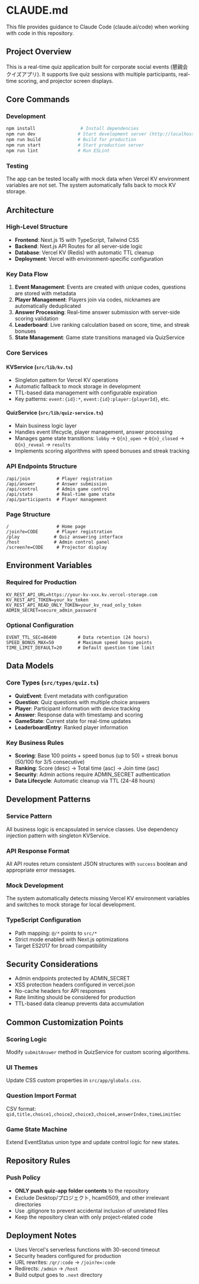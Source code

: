 # CLAUDE.md

This file provides guidance to Claude Code (claude.ai/code) when working with code in this repository.

## Project Overview

This is a real-time quiz application built for corporate social events (懇親会クイズアプリ). It supports live quiz sessions with multiple participants, real-time scoring, and projector screen displays.

## Core Commands

### Development
```bash
npm install                 # Install dependencies
npm run dev                # Start development server (http://localhost:3000)
npm run build              # Build for production
npm run start              # Start production server
npm run lint               # Run ESLint
```

### Testing
The app can be tested locally with mock data when Vercel KV environment variables are not set. The system automatically falls back to mock KV storage.

## Architecture

### High-Level Structure
- **Frontend**: Next.js 15 with TypeScript, Tailwind CSS
- **Backend**: Next.js API Routes for all server-side logic
- **Database**: Vercel KV (Redis) with automatic TTL cleanup
- **Deployment**: Vercel with environment-specific configuration

### Key Data Flow
1. **Event Management**: Events are created with unique codes, questions are stored with metadata
2. **Player Management**: Players join via codes, nicknames are automatically deduplicated
3. **Answer Processing**: Real-time answer submission with server-side scoring validation
4. **Leaderboard**: Live ranking calculation based on score, time, and streak bonuses
5. **State Management**: Game state transitions managed via QuizService

### Core Services

#### KVService (`src/lib/kv.ts`)
- Singleton pattern for Vercel KV operations
- Automatic fallback to mock storage in development
- TTL-based data management with configurable expiration
- Key patterns: `event:{id}:*`, `event:{id}:player:{playerId}`, etc.

#### QuizService (`src/lib/quiz-service.ts`)
- Main business logic layer
- Handles event lifecycle, player management, answer processing
- Manages game state transitions: `lobby` → `Q{n}_open` → `Q{n}_closed` → `Q{n}_reveal` → `results`
- Implements scoring algorithms with speed bonuses and streak tracking

### API Endpoints Structure
```
/api/join          # Player registration
/api/answer        # Answer submission
/api/control       # Admin game control
/api/state         # Real-time game state
/api/participants  # Player management
```

### Page Structure
```
/                  # Home page
/join?e=CODE       # Player registration
/play             # Quiz answering interface
/host             # Admin control panel
/screen?e=CODE     # Projector display
```

## Environment Variables

### Required for Production
```env
KV_REST_API_URL=https://your-kv-xxx.kv.vercel-storage.com
KV_REST_API_TOKEN=your_kv_token
KV_REST_API_READ_ONLY_TOKEN=your_kv_read_only_token
ADMIN_SECRET=secure_admin_password
```

### Optional Configuration
```env
EVENT_TTL_SEC=86400        # Data retention (24 hours)
SPEED_BONUS_MAX=50         # Maximum speed bonus points
TIME_LIMIT_DEFAULT=20      # Default question time limit
```

## Data Models

### Core Types (`src/types/quiz.ts`)
- **QuizEvent**: Event metadata with configuration
- **Question**: Quiz questions with multiple choice answers
- **Player**: Participant information with device tracking
- **Answer**: Response data with timestamp and scoring
- **GameState**: Current state for real-time updates
- **LeaderboardEntry**: Ranked player information

### Key Business Rules
- **Scoring**: Base 100 points + speed bonus (up to 50) + streak bonus (50/100 for 3/5 consecutive)
- **Ranking**: Score (desc) → Total time (asc) → Join time (asc)
- **Security**: Admin actions require ADMIN_SECRET authentication
- **Data Lifecycle**: Automatic cleanup via TTL (24-48 hours)

## Development Patterns

### Service Pattern
All business logic is encapsulated in service classes. Use dependency injection pattern with singleton KVService.

### API Response Format
All API routes return consistent JSON structures with `success` boolean and appropriate error messages.

### Mock Development
The system automatically detects missing Vercel KV environment variables and switches to mock storage for local development.

### TypeScript Configuration
- Path mapping: `@/*` points to `src/*`
- Strict mode enabled with Next.js optimizations
- Target ES2017 for broad compatibility

## Security Considerations

- Admin endpoints protected by ADMIN_SECRET
- XSS protection headers configured in vercel.json
- No-cache headers for API responses
- Rate limiting should be considered for production
- TTL-based data cleanup prevents data accumulation

## Common Customization Points

### Scoring Logic
Modify `submitAnswer` method in QuizService for custom scoring algorithms.

### UI Themes
Update CSS custom properties in `src/app/globals.css`.

### Question Import Format
CSV format: `qid,title,choice1,choice2,choice3,choice4,answerIndex,timeLimitSec`

### Game State Machine
Extend EventStatus union type and update control logic for new states.

## Repository Rules

### Push Policy
- **ONLY push quiz-app folder contents** to the repository
- Exclude Desktop/プロジェクト, hcam0509, and other irrelevant directories
- Use .gitignore to prevent accidental inclusion of unrelated files
- Keep the repository clean with only project-related code

## Deployment Notes

- Uses Vercel's serverless functions with 30-second timeout
- Security headers configured for production
- URL rewrites: `/qr/:code` → `/join?e=:code`
- Redirects: `/admin` → `/host`
- Build output goes to `.next` directory